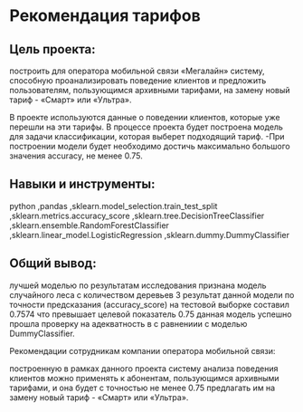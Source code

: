 # Рекомендация тарифов
## Цель проекта:
построить для оператора мобильной связи «Мегалайн» систему, способную проанализировать поведение клиентов и предложить пользователям, пользующимся архивными тарифами, на замену новый тариф - «Смарт» или «Ультра».

В проекте используются данные о поведении клиентов, которые уже перешли на эти тарифы.
В процессе проекта будет построена модель для задачи классификации, которая выберет подходящий тариф. -При построении модели будет необходимо достичь максимально большого значения accuracy, не менее 0.75.
## Навыки и инструменты:
python
,pandas
,sklearn.model_selection.train_test_split
,sklearn.metrics.accuracy_score
,sklearn.tree.DecisionTreeClassifier
,sklearn.ensemble.RandomForestClassifier
,sklearn.linear_model.LogisticRegression
,sklearn.dummy.DummyClassifier

## Общий вывод:

лучшей моделью по результатам исследования признана модель случайного леса с количеством деревьев 3
результат данной модели по точности предсказания (accuracy_score) на тестовой выборке составил 0.7574 что превышает целевой показатель 0.75
данная модель успешно прошла проверку на адекватность в с равнениии с моделью DummyClassifier.

Рекомендации сотрудникам компании оператора мобильной связи:

построенную в рамках данного проекта систему анализа поведения клиентов можно применять к абонентам, пользующимся архивными тарифами, и она будет с точностью не менее 0.75 предлагать им на замену новый тариф - «Смарт» или «Ультра».
